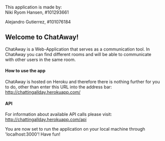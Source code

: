 This application is made by:\
Niki Ryom Hansen, #101293661

Alejandro Gutierrez, #101076184

## Welcome to ChatAway!
ChatAway is a Web-Application that serves as a communication tool.
In ChatAway you can find different rooms and will be able to communicate with other
users in the same room.

#### How to use the app
ChatAway is hosted on Heroku and therefore there is nothing further for you to do, 
other than enter this URL into the address bar:\
http://chattingallday.herokuapp.com/

#### API
For information about available API calls please visit:\
http://chattingallday.herokuapp.com/api

You are now set to run the application on your local machine through 'localhost:3000'! Have fun!

